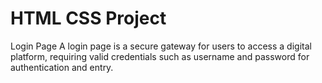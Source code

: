 # HTML CSS Project
Login Page
A login page is a secure gateway for users to access a digital platform, requiring valid credentials such as username and password for authentication and entry.
